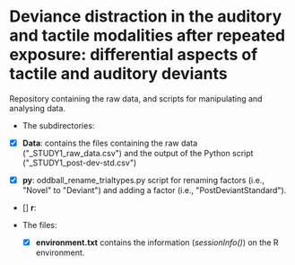 # Deviance distraction in the auditory and tactile modalities after repeated exposure: differential aspects of tactile and auditory deviants

Repository containing the raw data, and scripts for manipulating and analysing data. 

-  The subdirectories:

  - [x] **Data**: contains the files containing the raw data ("_STUDY1_raw_data.csv") and the output of the Python script ("_STUDY1_post-dev-std.csv")

  - [x] **py**: oddball_rename_trialtypes.py script for renaming factors (i.e., "Novel" to "Deviant") and adding a factor (i.e.,        "PostDeviantStandard").
  - [] **r**:
  
- The files:
  - [x] **environment.txt** contains the information (*sessionInfo()*) on the R environment. 
